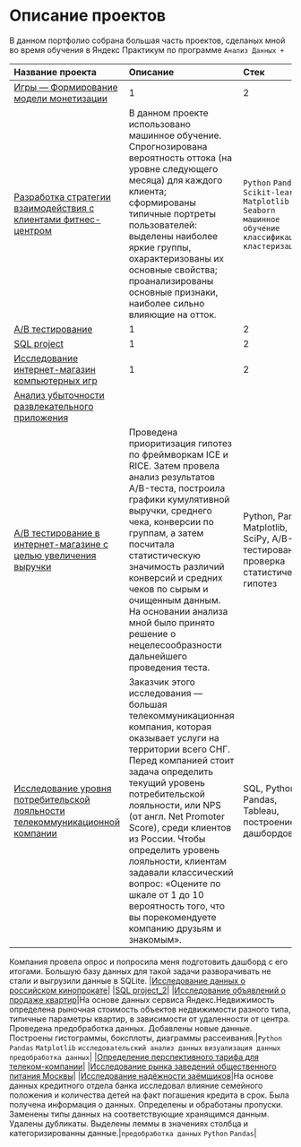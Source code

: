 # Описание проектов

В данном портфолио собрана большая часть проектов, сделаных мной во время обучения в Яндекс Практикум по программе `Анализ Данных +`

| Название проекта |Описание|Стек|
|:-----------|:----------------------------|:------|
|[Игры — Формирование модели монетизации](https://github.com/KateZaikova/Portfolio/tree/main/Game%20monetization%20model)|1|2|
|[Разработка стратегии взаимодействия с клиентами фитнес-центром](https://github.com/KateZaikova/Portfolio/tree/main/Fitness%20Center%20(machine%20learning)) | В данном проекте использовано машинное обучение. Спрогнозирована вероятность оттока (на уровне следующего месяца) для каждого клиента; сформированы типичные портреты пользователей: выделены наиболее яркие группы, охарактеризованы их основные свойства; проанализированы основные признаки, наиболее сильно влияющие на отток. |`Python` `Pandas` `Scikit-learn` `Matplotlib` `Seaborn` `машинное обучение` `классификация` `кластеризация` |
|[A/B тестирование](https://github.com/KateZaikova/Portfolio/tree/main/A_B_test_1)|1|2|
|[SQL project](https://github.com/KateZaikova/Portfolio/tree/main/SQL_project)|1|2|
|[Исследование интернет-магазин компьютерных игр](https://github.com/KateZaikova/Portfolio/tree/main/Online%20computer%20games%20store)|1|2|
|[Анализ убыточности развлекательного приложения](https://github.com/KateZaikova/Portfolio/tree/main/Analysis%20of%20business%20indicators)|
|[A/B тестирование в интернет-магазине с целью увеличения выручки](https://github.com/KateZaikova/Portfolio/tree/main/A_B_test_2)|Проведена приоритизация гипотез по фреймворкам ICE и RICE. Затем провела анализ результатов A/B-теста, построила графики кумулятивной выручки, среднего чека, конверсии по группам, а затем посчитала статистическую значимость различий конверсий и средних чеков по сырым и очищенным данным. На основании анализа мной было принято решение о нецелесообразности дальнейшего проведения теста.|Python, Pandas, Matplotlib, SciPy, A/B-тестирование, проверка статистических гипотез|
|[Исследование уровня потребительской лояльности телекоммуникационной компании](https://github.com/KateZaikova/Portfolio/tree/main/Consumer%20Loyalty%20Research)| Заказчик этого исследования — большая телекоммуникационная компания, которая оказывает услуги на территории всего СНГ. Перед компанией стоит задача определить текущий уровень потребительской лояльности, или NPS (от англ. Net Promoter Score), среди клиентов из России. Чтобы определить уровень лояльности, клиентам задавали классический вопрос: «Оцените по шкале от 1 до 10 вероятность того, что вы порекомендуете компанию друзьям и знакомым».|SQL, Python, Pandas, Tableau, построение дашбордов |
Компания провела опрос и попросила меня подготовить дашборд с его итогами. Большую базу данных для такой задачи разворачивать не стали и выгрузили данные в SQLite.
|[Исследование данных о российском кинопрокате](https://github.com/KateZaikova/Portfolio/tree/main/Film%20Distribution%20Research)|
|[SQL project_2](https://github.com/KateZaikova/Portfolio/tree/main/SQL_project_2)|
|[Исследование объявлений о продаже квартир](https://github.com/KateZaikova/Portfolio/tree/main/Apartments%20for%20sale%20in%20St.%20Petersburg)|На основе данных сервиса Яндекс.Недвижимость определена рыночная стоимость объектов недвижимости разного типа, типичные параметры квартир, в зависимости от удаленности от центра. Проведена предобработка данных. Добавлены новые данные. Построены гистограммы, боксплоты, диаграммы рассеивания.|`Python` `Pandas` `Matplotlib` `исследовательский анализ данных` `визуализация данных` `предобработка данных`|
|[Определение перспективного тарифа для телеком-компании](https://github.com/KateZaikova/Portfolio/tree/main/Determining%20a%20favorable%20tariff)|
|[Исследование рынка заведений общественного питания Москвы](https://github.com/KateZaikova/Portfolio/tree/main/Cafe)|
|[Исследование надёжности заёмщиков](https://github.com/KateZaikova/Portfolio/tree/main/Bank)|На основе данных кредитного отдела банка исследовал влияние семейного положения и количества детей на факт погашения кредита в срок. Была получена информация о данных. Определены и обработаны пропуски. Заменены типы данных на соответствующие хранящимся данным. Удалены дубликаты. Выделены леммы в значениях столбца и категоризированны данные.|`предобработка данных` `Python` `Pandas`|
